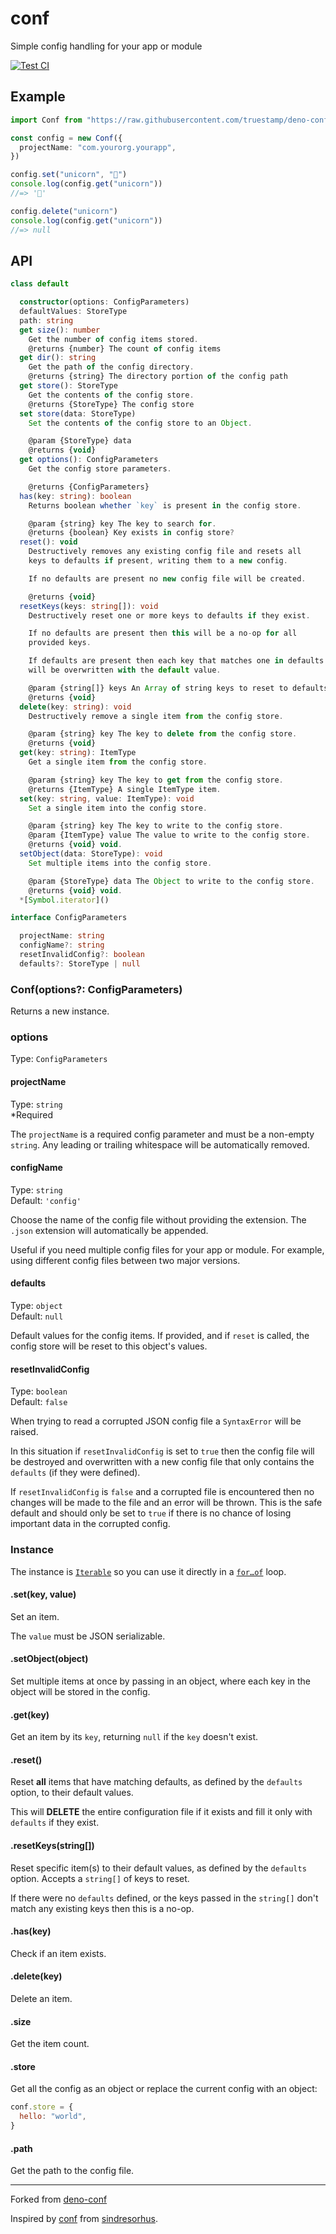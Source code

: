 # conf

Simple config handling for your app or module

[![Test CI](https://github.com/lemarier/deno-conf/workflows/Test%20CI/badge.svg)](https://github.com//lemarier/deno-conf/actions)

## Example

```ts
import Conf from "https://raw.githubusercontent.com/truestamp/deno-conf/main/mod.ts"

const config = new Conf({
  projectName: "com.yourorg.yourapp",
})

config.set("unicorn", "🦄")
console.log(config.get("unicorn"))
//=> '🦄'

config.delete("unicorn")
console.log(config.get("unicorn"))
//=> null
```

## API

```ts
class default

  constructor(options: ConfigParameters)
  defaultValues: StoreType
  path: string
  get size(): number
    Get the number of config items stored.
    @returns {number} The count of config items
  get dir(): string
    Get the path of the config directory.
    @returns {string} The directory portion of the config path
  get store(): StoreType
    Get the contents of the config store.
    @returns {StoreType} The config store
  set store(data: StoreType)
    Set the contents of the config store to an Object.

    @param {StoreType} data
    @returns {void}
  get options(): ConfigParameters
    Get the config store parameters.

    @returns {ConfigParameters}
  has(key: string): boolean
    Returns boolean whether `key` is present in the config store.

    @param {string} key The key to search for.
    @returns {boolean} Key exists in config store?
  reset(): void
    Destructively removes any existing config file and resets all
    keys to defaults if present, writing them to a new config.

    If no defaults are present no new config file will be created.

    @returns {void}
  resetKeys(keys: string[]): void
    Destructively reset one or more keys to defaults if they exist.

    If no defaults are present then this will be a no-op for all
    provided keys.

    If defaults are present then each key that matches one in defaults
    will be overwritten with the default value.

    @param {string[]} keys An Array of string keys to reset to defaults.
    @returns {void}
  delete(key: string): void
    Destructively remove a single item from the config store.

    @param {string} key The key to delete from the config store.
    @returns {void}
  get(key: string): ItemType
    Get a single item from the config store.

    @param {string} key The key to get from the config store.
    @returns {ItemType} A single ItemType item.
  set(key: string, value: ItemType): void
    Set a single item into the config store.

    @param {string} key The key to write to the config store.
    @param {ItemType} value The value to write to the config store.
    @returns {void} void.
  setObject(data: StoreType): void
    Set multiple items into the config store.

    @param {StoreType} data The Object to write to the config store.
    @returns {void} void.
  *[Symbol.iterator]()

interface ConfigParameters

  projectName: string
  configName?: string
  resetInvalidConfig?: boolean
  defaults?: StoreType | null
```

### Conf(options?: ConfigParameters)

Returns a new instance.

### options

Type: `ConfigParameters`

#### projectName

Type: `string`\
\*Required

The `projectName` is a required config parameter and must be a non-empty `string`. Any leading or trailing whitespace will be automatically removed.

#### configName

Type: `string`\
Default: `'config'`

Choose the name of the config file without providing the extension. The `.json` extension will automatically be appended.

Useful if you need multiple config files for your app or module. For example, using different config files between two major versions.

#### defaults

Type: `object`\
Default: `null`

Default values for the config items. If provided, and if `reset` is called, the config store will be reset to this object's values.

#### resetInvalidConfig

Type: `boolean`\
Default: `false`

When trying to read a corrupted JSON config file a `SyntaxError` will be raised.

In this situation if `resetInvalidConfig` is set to `true` then the config file will be destroyed and overwritten with a new config file that only contains the `defaults` (if they were defined).

If `resetInvalidConfig` is `false` and a corrupted file is encountered then no changes will be made to the file and an error will be thrown. This is the safe default and should only be set to `true` if there is no chance of losing important data in the corrupted config.

### Instance

The instance is [`Iterable`](https://developer.mozilla.org/en/docs/Web/JavaScript/Reference/Iteration_protocols) so you can use it directly in a [`for…of`](https://developer.mozilla.org/en/docs/Web/JavaScript/Reference/Statements/for...of) loop.

#### .set(key, value)

Set an item.

The `value` must be JSON serializable.

#### .setObject(object)

Set multiple items at once by passing in an object, where each key in the object will be stored in the config.

#### .get(key)

Get an item by its `key`, returning `null` if the `key` doesn't exist.

#### .reset()

Reset **all** items that have matching defaults, as defined by the `defaults` option, to their default values.

This will **DELETE** the entire configuration file if it exists and fill it only with `defaults` if they exist.

#### .resetKeys(string[])

Reset specific item(s) to their default values, as defined by the `defaults` option. Accepts a `string[]` of keys to reset.

If there were no `defaults` defined, or the keys passed in the `string[]` don't match any existing keys then this is a no-op.

#### .has(key)

Check if an item exists.

#### .delete(key)

Delete an item.

#### .size

Get the item count.

#### .store

Get all the config as an object or replace the current config with an object:

```js
conf.store = {
  hello: "world",
}
```

#### .path

Get the path to the config file.

---

Forked from [deno-conf](https://github.com/lemarier/deno-conf)

Inspired by [conf](https://github.com/sindresorhus/conf) from [sindresorhus](https://github.com/sindresorhus).
